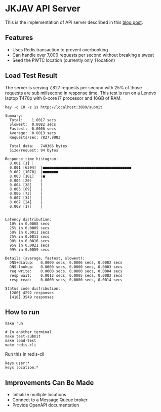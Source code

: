 # JKJAV API Server

This is the implementation of API server described in this [blog post](https://fadhil-blog.dev/blog/how-i-would-built-malaysia-az-site/).

## Features

- Uses Redis transaction to prevent overbooking
- Can handle over 7,000 requests per second without breaking a sweat
- Seed the PWTC location (currently only 1 location)

## Load Test Result

The server is serving 7,827 requests per second  with 25% of those requests are sub milisecond in response time. This test is run on a Lenovo laptop T470p with 8-core i7 processor and 16GB of RAM.

```shell
hey -c 10 -z 1s http://localhost:3000/submit

Summary:
  Total:	1.0017 secs
  Slowest:	0.0082 secs
  Fastest:	0.0006 secs
  Average:	0.0013 secs
  Requests/sec:	7827.9083
  
  Total data:	740366 bytes
  Size/request:	94 bytes

Response time histogram:
  0.001 [1]	|
  0.001 [6394]	|■■■■■■■■■■■■■■■■■■■■■■■■■■■■■■■■■■■■■■■■
  0.002 [1070]	|■■■■■■■
  0.003 [101]	|■
  0.004 [20]	|
  0.004 [38]	|
  0.005 [69]	|
  0.006 [73]	|
  0.007 [34]	|
  0.007 [24]	|
  0.008 [17]	|


Latency distribution:
  10% in 0.0008 secs
  25% in 0.0009 secs
  50% in 0.0011 secs
  75% in 0.0013 secs
  90% in 0.0016 secs
  95% in 0.0021 secs
  99% in 0.0059 secs

Details (average, fastest, slowest):
  DNS+dialup:	0.0000 secs, 0.0006 secs, 0.0082 secs
  DNS-lookup:	0.0000 secs, 0.0000 secs, 0.0003 secs
  req write:	0.0000 secs, 0.0000 secs, 0.0004 secs
  resp wait:	0.0012 secs, 0.0005 secs, 0.0082 secs
  resp read:	0.0000 secs, 0.0000 secs, 0.0014 secs

Status code distribution:
  [200]	4292 responses
  [418]	3549 responses
```

## How to run

```shell
make run

# In another terminal
make test-submit
make load-test
make redis-cli
```

Run this in redis-cli
```
keys user:*
keys location:*
```

## Improvements Can Be Made

- Initialize multiple locations
- Connect to a Message Queue broker
- Provide OpenAPI documentation
